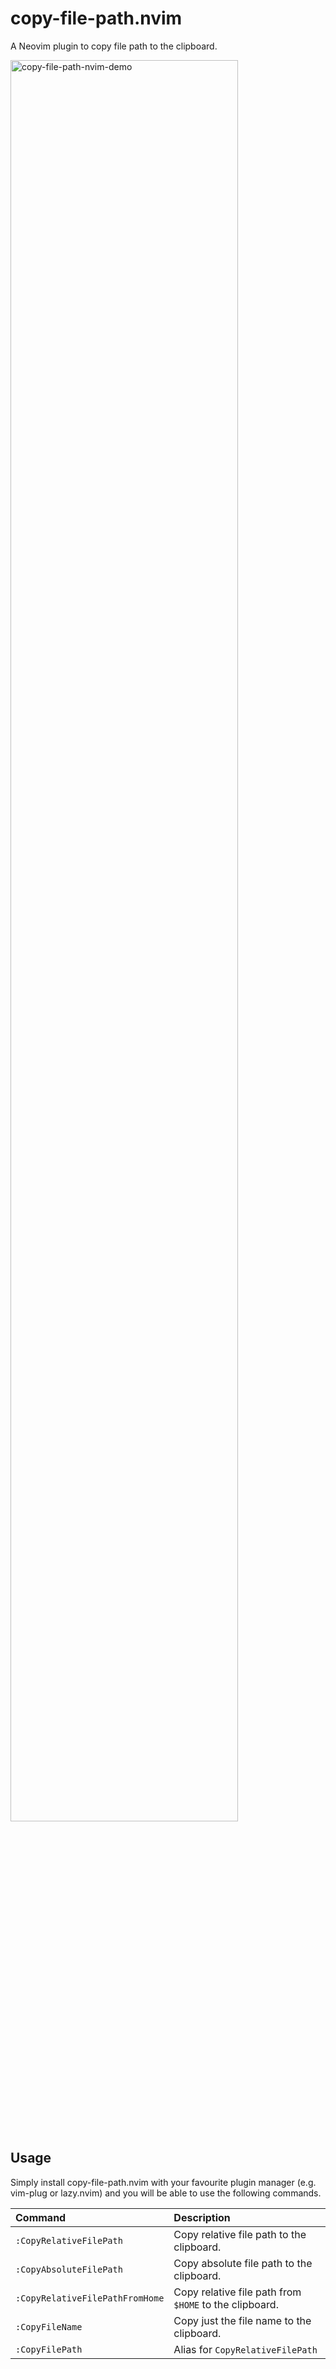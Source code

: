 # copy-file-path.nvim

A Neovim plugin to copy file path to the clipboard.

<img src="https://github.com/mogulla3/copy-file-path.nvim/assets/1377455/48f97509-bf81-45c9-bb6d-61bda6b609ec" alt="copy-file-path-nvim-demo" width="85%" />

## Usage

Simply install copy-file-path.nvim with your favourite plugin manager (e.g. vim-plug or lazy.nvim) and you will be able to use the following commands.

|Command|Description|
|:--|:--|
|`:CopyRelativeFilePath`|Copy relative file path to the clipboard.|
|`:CopyAbsoluteFilePath`|Copy absolute file path to the clipboard.|
|`:CopyRelativeFilePathFromHome`|Copy relative file path from `$HOME` to the clipboard.|
|`:CopyFileName`|Copy just the file name to the clipboard.|
|`:CopyFilePath`|Alias for `CopyRelativeFilePath`|
